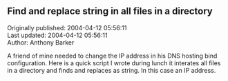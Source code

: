 ## Find and replace string in all files in a directory  
Originally published: 2004-04-12 05:56:11  
Last updated: 2004-04-12 05:56:11  
Author: Anthony Barker  
  
A friend of mine needed to change the IP address in his DNS hosting bind  configuration. Here is a quick script I wrote during lunch it interates all files in a directory and finds and replaces as string. In this case an IP address.